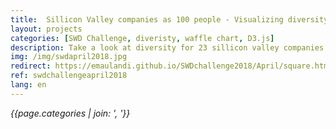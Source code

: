 ```yaml
---
title:  Sillicon Valley companies as 100 people - Visualizing diversity
layout: projects
categories: [SWD Challenge, diveristy, waffle chart, D3.js]
description: Take a look at diversity for 23 sillicon valley companies that did submit EEO-1 diversity reports. Based on the great work of Reveal (from The Center for Investigative Reporting)
img: /img/swdapril2018.jpg
redirect: https://emaulandi.github.io/SWDchallenge2018/April/square.html
ref: swdchallengeapril2018
lang: en
---
```

*{{page.categories | join: ', '}}*
